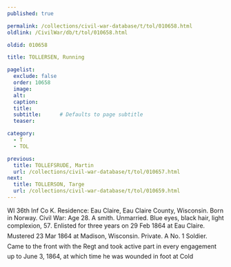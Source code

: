 ```yaml
---
published: true

permalink: /collections/civil-war-database/t/tol/010658.html
oldlink: /CivilWar/db/t/tol/010658.html

oldid: 010658

title: TOLLERSEN, Running

pagelist:
  exclude: false
  order: 10658
  image: 
  alt:
  caption:
  title:
  subtitle:      # Defaults to page subtitle
  teaser:

category: 
  - T 
  - TOL

previous:
  title: TOLLEFSRUDE, Martin
  url: /collections/civil-war-database/t/tol/010657.html  
next:
  title: TOLLERSON, Targe
  url: /collections/civil-war-database/t/tol/010659.html   
---
```

WI 36th Inf Co K. Residence: Eau Claire, Eau Claire County, Wisconsin. Born in Norway. Civil War: Age 28. A smith. Unmarried. Blue eyes, black hair, light complexion, 5&#146;7&#148;. Enlisted for three years on 29 Feb 1864 at Eau Claire. Mustered 23 Mar 1864 at Madison, Wisconsin. Private. &#147;A No. 1 Soldier. Came to the front with the Reg&#146;t and took active part in every engagement up to June 3, 1864, at which time he was wounded in foot at Cold